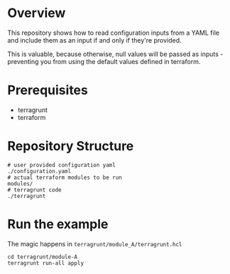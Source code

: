 # Overview

This repository shows how to read configuration inputs from a YAML file and include them as an input if and only if they're provided.

This is valuable, because otherwise, null values will be passed as inputs - preventing you from using the default values defined in terraform.

# Prerequisites

* terragrunt 
* terraform

# Repository Structure

```
# user provided configuration yaml
./configuration.yaml
# actual terraform modules to be run
modules/  
# terragrunt code
./terragrunt
```
# Run the example

The magic happens in `terragrunt/module_A/terragrunt.hcl`

```
cd terragrunt/module-A
terragrunt run-all apply
```